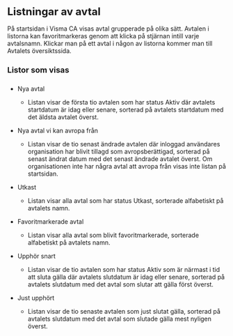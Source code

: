 <style> 
h1 { font-size:24px; } 
h2 { font-size:22px; } 
h3 { font-size:20px; } 
h4 { font-size:18px; } 
h5 { font-size:16px; }  
table th { font-size:14px !important; text-align:left !important; }
table td { font-size:14px !important; text-align:left !important; }
</style>

# Listningar av avtal

På startsidan i Visma CA visas avtal grupperade på olika sätt. Avtalen i listorna kan favoritmarkeras genom att klicka på stjärnan intill varje avtalsnamn. Klickar man på ett avtal i någon av listorna kommer man till Avtalets översiktssida.

#### Listor som visas <a name="listsdisplayed"></h4>

<ul>
  <li>
    <p spaces-before="0">
      Nya avtal
    </p>
    <ul>
      <li>
        Listan visar de första tio avtalen som har status Aktiv där avtalets startdatum är idag eller senare, sorterad på avtalets startdatum med det äldsta avtalet överst.
      </li>
    </ul>
  </li>
  <li>
    <p spaces-before="0">
      Nya avtal vi kan avropa från
    </p>
    <ul>
      <li>
        Listan visar de tio senast ändrade avtalen där inloggad användares organisation har blivit tillagd som avropsberättigad, sorterad på senast ändrat datum med det senast ändrade avtalet överst. Om organisationen inte har några avtal att avropa från visas inte listan på startsidan.
      </li>
    </ul>
  </li>
  <li>
    <p spaces-before="0">
      Utkast
    </p>
    <ul>
      <li>
        Listan visar alla avtal som har status Utkast, sorterade alfabetiskt på avtalets namn.
      </li>
    </ul>
  </li>
  <li>
    <p spaces-before="0">
      Favoritmarkerade avtal
    </p>
    <ul>
      <li>
        Listan visar alla avtal som blivit favoritmarkerade, sorterade alfabetiskt på avtalets namn.
      </li>
    </ul>
  </li>
  <li>
    <p spaces-before="0">
      Upphör snart
    </p>
    <ul>
      <li>
        Listan visar de tio avtalen som har status Aktiv som är närmast i tid att sluta gälla där avtalets slutdatum är idag eller senare, sorterad på avtalets slutdatum med det avtal som slutar att gälla först överst.
      </li>
    </ul>
  </li>
  <li>
    <p spaces-before="0">
      Just upphört
    </p>
    <ul>
      <li>
        Listan visar de tio senaste avtalen som just slutat gälla, sorterad på avtalets slutdatum med det avtal som slutade gälla mest nyligen överst.
      </li>
    </ul>
  </li>
</ul>








